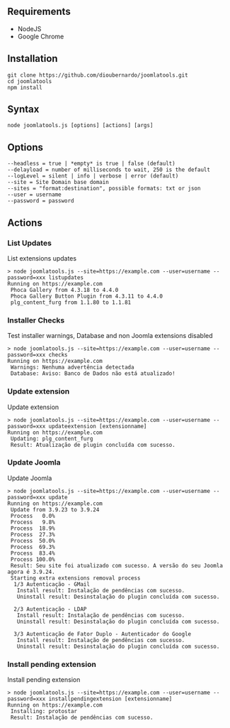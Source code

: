 ## Requirements

- NodeJS
- Google Chrome

## Installation

```
git clone https://github.com/dioubernardo/joomlatools.git
cd joomlatools
npm install
```

## Syntax

```
node joomlatools.js [options] [actions] [args]
```

## Options
    --headless = true | *empty* is true | false (default)
    --delayload = number of milliseconds to wait, 250 is the default
    --logLevel = silent | info | verbose | error (default) 
    --site = Site Domain base domain
    --sites = "format:destination", possible formats: txt or json
    --user = username
    --password = password

## Actions

### List Updates
List extensions updates
```
> node joomlatools.js --site=https://example.com --user=username --password=xxx listupdates
Running on https://example.com
 Phoca Gallery from 4.3.18 to 4.4.0
 Phoca Gallery Button Plugin from 4.3.11 to 4.4.0
 plg_content_furg from 1.1.80 to 1.1.81
```

### Installer Checks
Test installer warnings, Database and non Joomla extensions disabled
```
> node joomlatools.js --site=https://example.com --user=username --password=xxx checks
Running on https://example.com
 Warnings: Nenhuma advertência detectada
 Database: Aviso: Banco de Dados não está atualizado!
```

### Update extension
Update extension
```
> node joomlatools.js --site=https://example.com --user=username --password=xxx updateextension [extensionname]
Running on https://example.com
 Updating: plg_content_furg
 Result: Atualização de plugin concluída com sucesso.
```

### Update Joomla
Update Joomla
```
> node joomlatools.js --site=https://example.com --user=username --password=xxx update
Running on https://example.com
 Update from 3.9.23 to 3.9.24
 Process   0.0%
 Process   9.8%
 Process  18.9%
 Process  27.3%
 Process  50.0%
 Process  69.3%
 Process  83.4%
 Process 100.0%
 Result: Seu site foi atualizado com sucesso. A versão do seu Joomla agora é 3.9.24.
 Starting extra extensions removal process
  1/3 Autenticação - GMail
   Install result: Instalação de pendências com sucesso.
   Uninstall result: Desinstalação do plugin concluída com sucesso.

  2/3 Autenticação - LDAP
   Install result: Instalação de pendências com sucesso.
   Uninstall result: Desinstalação do plugin concluída com sucesso.

  3/3 Autenticação de Fator Duplo - Autenticador do Google
   Install result: Instalação de pendências com sucesso.
   Uninstall result: Desinstalação do plugin concluída com sucesso.
```

### Install pending extension
Install pending extension
```
> node joomlatools.js --site=https://example.com --user=username --password=xxx installpendingextension [extensionname]
Running on https://example.com
 Installing: protostar
 Result: Instalação de pendências com sucesso.
```
